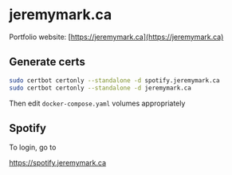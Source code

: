 # jeremymark.ca

Portfolio website: [https://jeremymark.ca](https://jeremymark.ca)

## Generate certs

```bash
sudo certbot certonly --standalone -d spotify.jeremymark.ca
sudo certbot certonly --standalone -d jeremymark.ca
```

Then edit `docker-compose.yaml` volumes appropriately

## Spotify

To login, go to

https://spotify.jeremymark.ca
